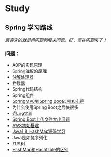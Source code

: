 # Study
## Spring 学习路线


*最喜欢的就是问问题和解决问题。好，现在问题来了！*  

### 问题：  
  * AOP的实现原理
  * [Spring注解的原理](https://github.com/kobe24167/Study/blob/master/Spring/Annotation.md)
  * [注解处理器](https://www.cnblogs.com/ganchuanpu/p/9020478.html)
  * 拦截器
  * Spring代码结构
  * Spring组件
  * [SpringMVC到Spring Boot过程和心得](https://github.com/kobe24167/Study/blob/master/Spring/MVC-boot.md)
  * 为什么使用Spring Boot之后快很多
  * [@Log实现](https://github.com/kobe24167/Study/tree/master/exmaple/src/main/java/com/exmaple/annotation)
  * [Spring Boot上传文件大小问题](https://github.com/kobe24167/Study/blob/master/Spring/SpringBootFileSize.md)
  * [AWS初始搭建](https://github.com/kobe24167/Study/blob/master/AWS-ready.md)
  * [Java1.8_HashMap源码学习](https://github.com/kobe24167/Study/blob/master/HashMap.md)
  * Java是如何序列化
  * 红黑树
  * [HashMap和Hashtable的区别](https://github.com/kobe24167/Study/blob/master/HashMap和Hashtable的区别.md)
  
